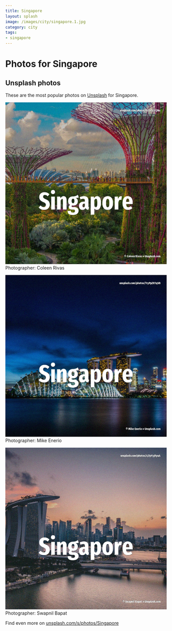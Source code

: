 ```yaml
---
title: Singapore
layout: splash
image: /images/city/singapore.1.jpg
category: city
tags:
- singapore
---
```

# Photos for Singapore
 
## Unsplash photos
These are the most popular photos on [Unsplash](https://unsplash.com) for Singapore.
 
![Singapore](/images/city/singapore.1.jpg)
Photographer:  Coleen Rivas
 
![Singapore](/images/city/singapore.2.jpg)
Photographer:  Mike Enerio
 
![Singapore](/images/city/singapore.3.jpg)
Photographer:  Swapnil Bapat
 
Find even more on [unsplash.com/s/photos/Singapore](https://unsplash.com/s/photos/Singapore)
 
